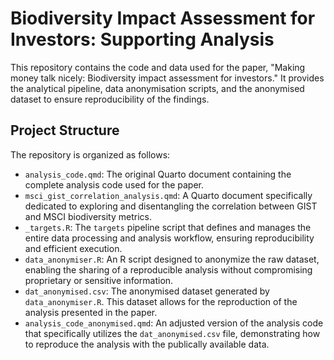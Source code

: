 # Biodiversity Impact Assessment for Investors: Supporting Analysis

This repository contains the code and data used for the paper, "Making money talk nicely: Biodiversity impact assessment for investors." It provides the analytical pipeline, data anonymisation scripts, and the anonymised dataset to ensure reproducibility of the findings.

## Project Structure

The repository is organized as follows:

-   `analysis_code.qmd`: The original Quarto document containing the complete analysis code used for the paper.
-   `msci_gist_correlation_analysis.qmd`: A Quarto document specifically dedicated to exploring and disentangling the correlation between GIST and MSCI biodiversity metrics.
-   `_targets.R`: The `targets` pipeline script that defines and manages the entire data processing and analysis workflow, ensuring reproducibility and efficient execution.
-   `data_anonymiser.R`: An R script designed to anonymize the raw dataset, enabling the sharing of a reproducible analysis without compromising proprietary or sensitive information.
-   `dat_anonymised.csv`: The anonymised dataset generated by `data_anonymiser.R`. This dataset allows for the reproduction of the analysis presented in the paper.
-   `analysis_code_anonymised.qmd`: An adjusted version of the analysis code that specifically utilizes the `dat_anonymised.csv` file, demonstrating how to reproduce the analysis with the publically available data.
